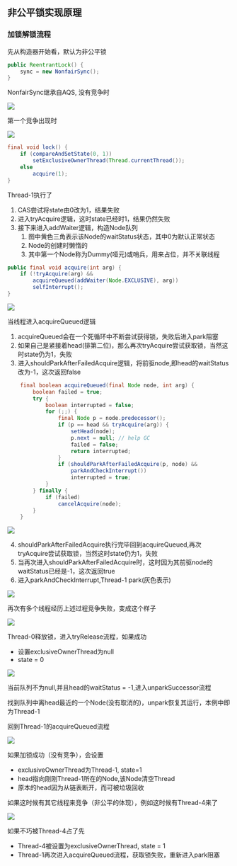 ## 非公平锁实现原理

### 加锁解锁流程

先从构造器开始看，默认为非公平锁

```java
public ReentrantLock() {
    sync = new NonfairSync();
}
```

NonfairSync继承自AQS, 没有竞争时

![](./images/NonfairSync-1.png)

第一个竞争出现时

![](./images/NonfairSync-2.jpg)

```java
final void lock() {
    if (compareAndSetState(0, 1))
        setExclusiveOwnerThread(Thread.currentThread());
    else
        acquire(1);
}
```

Thread-1执行了

1. CAS尝试将state由0改为1，结果失败
2. 进入tryAcquire逻辑，这时state已经时1，结果仍然失败
3. 接下来进入addWaiter逻辑，构造Node队列
   1. 图中黄色三角表示该Node的waitStatus状态，其中0为默认正常状态
   2. Node的创建时懒惰的
   3. 其中第一个Node称为Dummy(哑元)或哨兵，用来占位，并不关联线程

```java
public final void acquire(int arg) {
    if (!tryAcquire(arg) &&
        acquireQueued(addWaiter(Node.EXCLUSIVE), arg))
        selfInterrupt();
}
```

![](./images/NonfairSync-3.jpg)

当线程进入acquireQueued逻辑

1. acquireQueued会在一个死循环中不断尝试获得锁，失败后进入park阻塞
2. 如果自己是紧接着head(排第二位)，那么再次tryAcquire尝试获取锁，当然这时state仍为1，失败
3. 进入shouldParkAfterFailedAcquire逻辑，将前驱node,即head的waitStatus改为-1，这次返回false

```java
    final boolean acquireQueued(final Node node, int arg) {
        boolean failed = true;
        try {
            boolean interrupted = false;
            for (;;) {
                final Node p = node.predecessor();
                if (p == head && tryAcquire(arg)) {
                    setHead(node);
                    p.next = null; // help GC
                    failed = false;
                    return interrupted;
                }
                if (shouldParkAfterFailedAcquire(p, node) &&
                    parkAndCheckInterrupt())
                    interrupted = true;
            }
        } finally {
            if (failed)
                cancelAcquire(node);
        }
    }
```

![](./images/NonfairSync-4.jpg)

4. shouldParkAfterFailedAcquire执行完毕回到acquireQueued,再次tryAcquire尝试获取锁，当然这时state仍为1，失败
5. 当再次进入shouldParkAfterFailedAcquire时，这时因为其前驱node的waitStatus已经是-1，这次返回true
6. 进入parkAndCheckInterrupt,Thread-1 park(灰色表示)

![](./images/NonfairSync-5.jpg)

再次有多个线程经历上述过程竞争失败，变成这个样子

![](./images/NonfairSync-6.jpg)

Thread-0释放锁，进入tryRelease流程，如果成功

- 设置exclusiveOwnerThread为null
- state = 0

![](./images/NonfairSync-7.jpg)

当前队列不为null,并且head的waitStatus = -1,进入unparkSuccessor流程

找到队列中离head最近的一个Node(没有取消的)，unpark恢复其运行，本例中即为Thread-1

回到Thread-1的acquireQueued流程

![](./images/NonfairSync-8.jpg)

如果加锁成功（没有竞争），会设置

- exclusiveOwnerThread为Thread-1, state=1
- head指向刚刚Thread-1所在的Node,该Node清空Thread
- 原本的head因为从链表断开，而可被垃圾回收

如果这时候有其它线程来竞争（非公平的体现），例如这时候有Thread-4来了

![](./images/NonfairSync-9.jpg)

如果不巧被Thread-4占了先

- Thread-4被设置为exclusiveOwnerThread, state = 1
- Thread-1再次进入acquireQueued流程，获取锁失败，重新进入park阻塞
